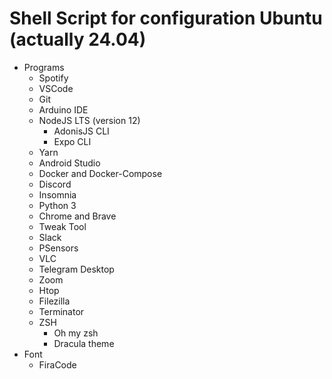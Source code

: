 # Shell Script for configuration Ubuntu (actually 24.04)

- Programs
  - Spotify
  - VSCode
  - Git
  - Arduino IDE
  - NodeJS LTS (version 12)
    - AdonisJS CLI
    - Expo CLI
  - Yarn
  - Android Studio
  - Docker and Docker-Compose
  - Discord
  - Insomnia
  - Python 3
  - Chrome and Brave
  - Tweak Tool
  - Slack
  - PSensors
  - VLC
  - Telegram Desktop
  - Zoom
  - Htop
  - Filezilla
  - Terminator
  - ZSH
    - Oh my zsh
    - Dracula theme
- Font
  - FiraCode

